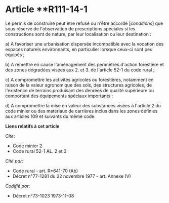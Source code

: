 # Article **R111-14-1

Le permis de construire peut être refusé ou n'être accordé [*conditions*] que sous réserve de l'observation de prescriptions
spéciales si les constructions sont de nature, par leur localisation ou leur destination :

a) A favoriser une urbanisation dispersée incompatible avec la vocation des espaces naturels environnants, en particulier
lorsque ceux-ci sont peu équipés ;

b) A remettre en cause l'aménagement des périmètres d'action forestière et des zones dégradées visées aux 2. et 3. de
l'article 52-1 du code rural ;

c) A compromettre les activités agricoles ou forestières, notamment en raison de la valeur agronomique des sols, des
structures agricoles, de l'existence de terrains produisant des denrées de qualité supérieure ou comportant des équipements
spéciaux importants ;

d) A compromettre la mise en valeur des substances visées à l'article 2 du code minier ou des matériaux de carrières inclus
dans les zones définies aux articles 109 et suivants du même code.

**Liens relatifs à cet article**

_Cite_:

  - Code minier 2
  - Code rural 52-1 AL. 2 et 3

_Cité par_:

  - Code rural - art. R*641-70 (Ab)
  - Décret n°77-1281 du 22 novembre 1977 - art. Annexe (V)

_Codifié par_:

  - Décret n°73-1023 1973-11-08
